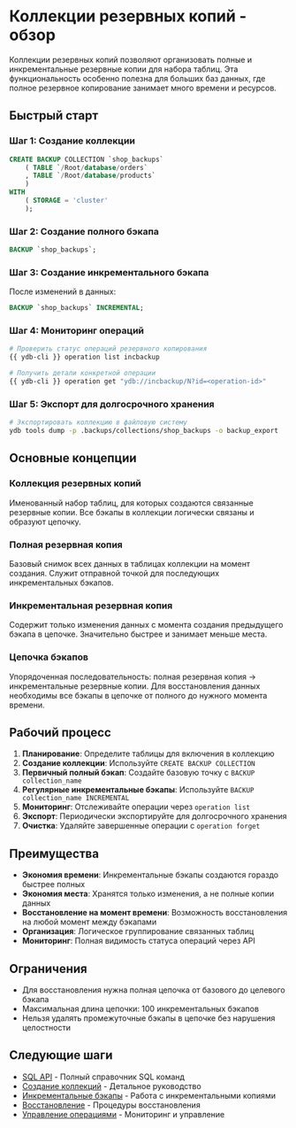 # Коллекции резервных копий - обзор

Коллекции резервных копий позволяют организовать полные и инкрементальные резервные копии для набора таблиц. Эта функциональность особенно полезна для больших баз данных, где полное резервное копирование занимает много времени и ресурсов.

## Быстрый старт

### Шаг 1: Создание коллекции

```sql
CREATE BACKUP COLLECTION `shop_backups`
    ( TABLE `/Root/database/orders`
    , TABLE `/Root/database/products`
    )
WITH
    ( STORAGE = 'cluster'
    );
```

### Шаг 2: Создание полного бэкапа

```sql
BACKUP `shop_backups`;
```

### Шаг 3: Создание инкрементального бэкапа

После изменений в данных:

```sql
BACKUP `shop_backups` INCREMENTAL;
```

### Шаг 4: Мониторинг операций

```bash
# Проверить статус операций резервного копирования
{{ ydb-cli }} operation list incbackup

# Получить детали конкретной операции
{{ ydb-cli }} operation get "ydb://incbackup/N?id=<operation-id>"
```

### Шаг 5: Экспорт для долгосрочного хранения

```bash
# Экспортировать коллекцию в файловую систему
ydb tools dump -p .backups/collections/shop_backups -o backup_export
```

## Основные концепции

### Коллекция резервных копий

Именованный набор таблиц, для которых создаются связанные резервные копии. Все бэкапы в коллекции логически связаны и образуют цепочку.

### Полная резервная копия

Базовый снимок всех данных в таблицах коллекции на момент создания. Служит отправной точкой для последующих инкрементальных бэкапов.

### Инкрементальная резервная копия

Содержит только изменения данных с момента создания предыдущего бэкапа в цепочке. Значительно быстрее и занимает меньше места.

### Цепочка бэкапов

Упорядоченная последовательность: полная резервная копия → инкрементальные резервные копии. Для восстановления данных необходимы все бэкапы в цепочке от полного до нужного момента времени.

## Рабочий процесс

1. **Планирование**: Определите таблицы для включения в коллекцию
2. **Создание коллекции**: Используйте `CREATE BACKUP COLLECTION`
3. **Первичный полный бэкап**: Создайте базовую точку с `BACKUP collection_name`
4. **Регулярные инкрементальные бэкапы**: Используйте `BACKUP collection_name INCREMENTAL`
5. **Мониторинг**: Отслеживайте операции через `operation list`
6. **Экспорт**: Периодически экспортируйте для долгосрочного хранения
7. **Очистка**: Удаляйте завершенные операции с `operation forget`

## Преимущества

- **Экономия времени**: Инкрементальные бэкапы создаются гораздо быстрее полных
- **Экономия места**: Хранятся только изменения, а не полные копии данных
- **Восстановление на момент времени**: Возможность восстановления на любой момент между бэкапами
- **Организация**: Логическое группирование связанных таблиц
- **Мониторинг**: Полная видимость статуса операций через API

## Ограничения

- Для восстановления нужна полная цепочка от базового до целевого бэкапа
- Максимальная длина цепочки: 100 инкрементальных бэкапов
- Нельзя удалять промежуточные бэкапы в цепочке без нарушения целостности

## Следующие шаги

- [SQL API](sql-api.md) - Полный справочник SQL команд
- [Создание коллекций](create-collection.md) - Детальное руководство
- [Инкрементальные бэкапы](incremental-backups.md) - Работа с инкрементальными копиями
- [Восстановление](restore-from-collection.md) - Процедуры восстановления
- [Управление операциями](manage-collections.md) - Мониторинг и управление
